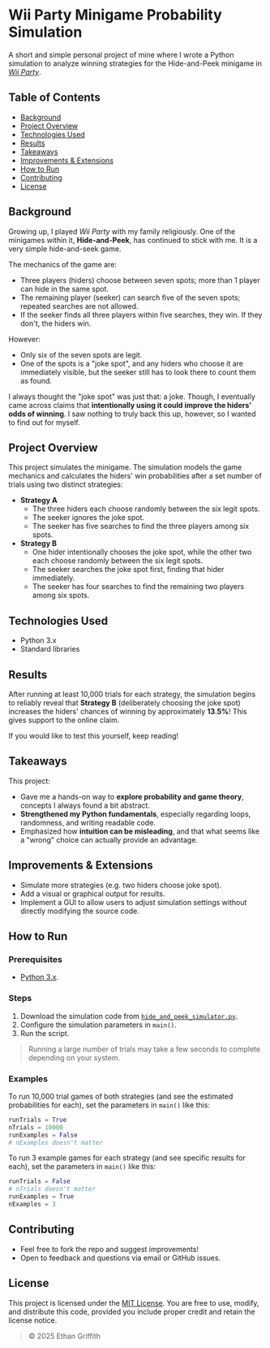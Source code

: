 # Wii Party Minigame Probability Simulation

A short and simple personal project of mine where I wrote a Python simulation to analyze winning strategies for the Hide-and-Peek minigame in [*Wii Party*](https://en.wikipedia.org/wiki/Wii_Party).

## Table of Contents
- [Background](#background)
- [Project Overview](#project-overview)
- [Technologies Used](#technologies-used)
- [Results](#results)
- [Takeaways](#takeaways)
- [Improvements & Extensions](#improvements--extensions)
- [How to Run](#how-to-run)
- [Contributing](#contributing)
- [License](#license)

## Background

Growing up, I played *Wii Party* with my family religiously. One of the minigames within it, **Hide-and-Peek**, has continued to stick with me. It is a very simple hide-and-seek game.

The mechanics of the game are:
- Three players (hiders) choose between seven spots; more than 1 player can hide in the same spot.
- The remaining player (seeker) can search five of the seven spots; repeated searches are not allowed.
- If the seeker finds all three players within five searches, they win. If they don't, the hiders win.

However:
- Only six of the seven spots are legit.
- One of the spots is a "joke spot", and any hiders who choose it are immediately visible, but the seeker still has to look there to count them as found.

I always thought the "joke spot" was just that: a joke. Though, I eventually came across claims that **intentionally using it could improve the hiders' odds of winning**. I saw nothing to truly back this up, however, so I wanted to find out for myself.

## Project Overview

This project simulates the minigame. The simulation models the game mechanics and calculates the hiders' win probabilities after a set number of trials using two distinct strategies:
- **Strategy A**
  - The three hiders each choose randomly between the six legit spots.
  - The seeker ignores the joke spot.
  - The seeker has five searches to find the three players among six spots.
- **Strategy B**
  - One hider intentionally chooses the joke spot, while the other two each choose randomly between the six legit spots.
  - The seeker searches the joke spot first, finding that hider immediately.
  - The seeker has four searches to find the remaining two players among six spots.

## Technologies Used
- Python 3.x
- Standard libraries

## Results

After running at least 10,000 trials for each strategy, the simulation begins to reliably reveal that **Strategy B** (deliberately choosing the joke spot) increases the hiders' chances of winning by approximately **13.5%**! This gives support to the online claim.

If you would like to test this yourself, keep reading!

## Takeaways

This project:
- Gave me a hands-on way to **explore probability and game theory**, concepts I always found a bit abstract.
- **Strengthened my Python fundamentals**, especially regarding loops, randomness, and writing readable code.
- Emphasized how **intuition can be misleading**, and that what seems like a "wrong" choice can actually provide an advantage.

## Improvements & Extensions

- Simulate more strategies (e.g. two hiders choose joke spot).
- Add a visual or graphical output for results.
- Implement a GUI to allow users to adjust simulation settings without directly modifying the source code.

## How to Run

### Prerequisites
- [Python 3.x](https://www.python.org/downloads/).

### Steps
1. Download the simulation code from [`hide_and_peek_simulator.py`](hide_and_peek_simulator.py).
2. Configure the simulation parameters in `main()`.
3. Run the script.

> Running a large number of trials may take a few seconds to complete depending on your system.

### Examples

To run 10,000 trial games of both strategies (and see the estimated probabilities for each), set the parameters in `main()` like this:

```python
runTrials = True
nTrials = 10000
runExamples = False
# nExamples doesn't matter
```

To run 3 example games for each strategy (and see specific results for each), set the parameters in `main()` like this:

```python
runTrials = False
# nTrials doesn't matter
runExamples = True
nExamples = 3
```

## Contributing

- Feel free to fork the repo and suggest improvements!
- Open to feedback and questions via email or GitHub issues.

## License

This project is licensed under the [MIT License](LICENSE). You are free to use, modify, and distribute this code, provided you include proper credit and retain the license notice.

> © 2025 Ethan Griffith
